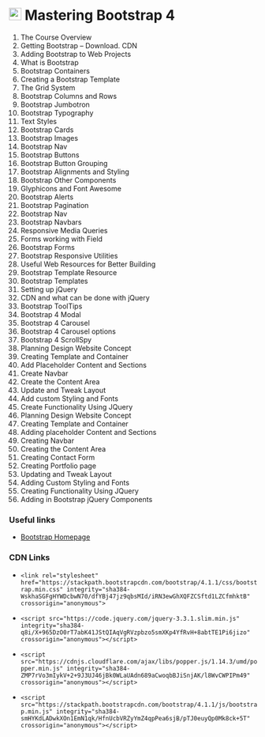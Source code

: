 
# <img src="https://getbootstrap.com/docs/4.1/assets/img/bootstrap-stack.png" height="25px" width="25px" alt="bootstrap" /> Mastering Bootstrap 4

01. The Course Overview
02. Getting Bootstrap – Download. CDN
03. Adding Bootstrap to Web Projects
04. What is Bootstrap
05. Bootstrap Containers
06. Creating a Bootstrap Template
07. The Grid System
08. Bootstrap Columns and Rows
09. Bootstrap Jumbotron
10. Bootstrap Typography
11. Text Styles
12. Bootstrap Cards
13. Bootstrap Images
14. Bootstrap Nav
15. Bootstrap Buttons
16. Bootstrap Button Grouping
17. Bootstrap Alignments and Styling
18. Bootstrap Other Components
19. Glyphicons and Font Awesome
20. Bootstrap Alerts
21. Bootstrap Pagination
22. Bootstrap Nav
23. Bootstrap Navbars
24. Responsive Media Queries
25. Forms working with Field
26. Bootstrap Forms
27. Bootstrap Responsive Utilities
28. Useful Web Resources for Better Building
29. Bootstrap Template Resource
30. Bootstrap Templates
31. Setting up jQuery
32. CDN and what can be done with jQuery
33. Bootstrap ToolTips
34. Bootstrap 4 Modal
35. Bootstrap 4 Carousel
36. Bootstrap 4 Carousel options
37. Bootstrap 4 ScrollSpy
38. Planning Design Website Concept
39. Creating Template and Container
40. Add Placeholder Content and Sections
41. Create Navbar
42. Create the Content Area
43. Update and Tweak Layout
44. Add custom Styling and Fonts
45. Create Functionality Using JQuery
46. Planning Design Website Concept
47. Creating Template and Container
48. Adding placeholder Content and Sections
49. Creating Navbar
50. Creating the Content Area
51. Creating Contact Form
52. Creating Portfolio page
53. Updating and Tweak Layout
54. Adding Custom Styling and Fonts
55. Creating Functionality Using JQuery
56. Adding in Bootstrap jQuery Components

### Useful links
+ [Bootstrap Homepage](https://getbootstrap.com/)


### CDN Links

+ `<link rel="stylesheet" href="https://stackpath.bootstrapcdn.com/bootstrap/4.1.1/css/bootstrap.min.css" integrity="sha384-WskhaSGFgHYWDcbwN70/dfYBj47jz9qbsMId/iRN3ewGhXQFZCSftd1LZCfmhktB" crossorigin="anonymous">`

+ `<script src="https://code.jquery.com/jquery-3.3.1.slim.min.js" integrity="sha384-q8i/X+965DzO0rT7abK41JStQIAqVgRVzpbzo5smXKp4YfRvH+8abtTE1Pi6jizo" crossorigin="anonymous"></script>`

+ `<script src="https://cdnjs.cloudflare.com/ajax/libs/popper.js/1.14.3/umd/popper.min.js" integrity="sha384-ZMP7rVo3mIykV+2+9J3UJ46jBk0WLaUAdn689aCwoqbBJiSnjAK/l8WvCWPIPm49" crossorigin="anonymous"></script>`

+ `<script src="https://stackpath.bootstrapcdn.com/bootstrap/4.1.1/js/bootstrap.min.js" integrity="sha384-smHYKdLADwkXOn1EmN1qk/HfnUcbVRZyYmZ4qpPea6sjB/pTJ0euyQp0Mk8ck+5T" crossorigin="anonymous"></script>`
